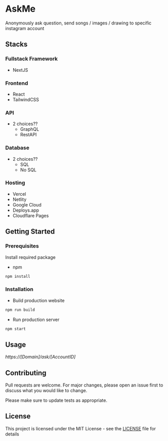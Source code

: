 # AskMe

Anonymously ask question, send songs / images / drawing to specific instagram account

## Stacks

### Fullstack Framework

- NextJS

### Frontend

- React
- TailwindCSS

### API

- 2 choices??
  - GraphQL
  - RestAPI

### Database

- 2 choices??
  - SQL
  - No SQL

### Hosting

- Vercel
- Netlity
- Google Cloud
- Deploys.app
- Cloudflare Pages

## Getting Started

### Prerequisites

Install required package

- npm

```sh
npm install
```

### Installation

- Build production website

```sh
npm run build
```

- Run production server

```sh
npm start
```

## Usage

*https://[Domain]/ask/[AccountID]*

## Contributing

Pull requests are welcome. For major changes, please open an issue first to discuss what you would like to change.

Please make sure to update tests as appropriate.

## License

This project is licensed under the MIT License - see the [LICENSE](LICENSE) file for details
